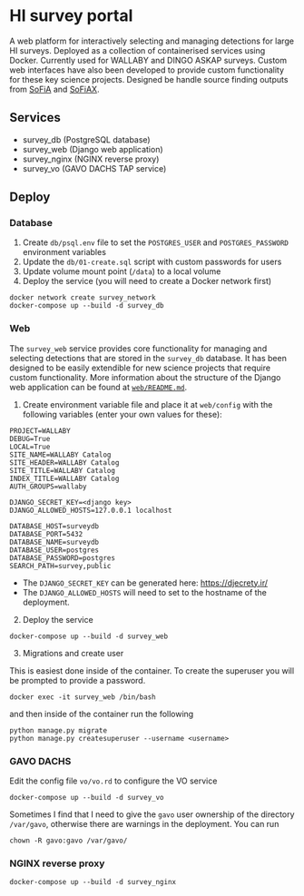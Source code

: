# HI survey portal

A web platform for interactively selecting and managing detections for large HI surveys. Deployed as a collection of containerised services using Docker. Currently used for WALLABY and DINGO ASKAP surveys. Custom web interfaces have also been developed to provide custom functionality for these key science projects. Designed be handle source finding outputs from [SoFiA](https://gitlab.com/SoFiA-Admin/SoFiA-2) and [SoFiAX](https://github.com/AusSRC/SoFiAX).

## Services

- survey_db (PostgreSQL database)
- survey_web (Django web application)
- survey_nginx (NGINX reverse proxy)
- survey_vo (GAVO DACHS TAP service)

## Deploy

### Database

1. Create `db/psql.env` file to set the `POSTGRES_USER` and `POSTGRES_PASSWORD` environment variables
2. Update the `db/01-create.sql` script with custom passwords for users
3. Update volume mount point (`/data`) to a local volume
4. Deploy the service (you will need to create a Docker network first)

```
docker network create survey_network
docker-compose up --build -d survey_db
```

### Web

The `survey_web` service provides core functionality for managing and selecting detections that are stored in the `survey_db` database. It has been designed to be easily extendible for new science projects that require custom functionality. More information about the structure of the Django web application can be found at [`web/README.md`](./web/README.md).

1. Create environment variable file and place it at `web/config` with the following variables (enter your own values for these):

```
PROJECT=WALLABY
DEBUG=True
LOCAL=True
SITE_NAME=WALLABY Catalog
SITE_HEADER=WALLABY Catalog
SITE_TITLE=WALLABY Catalog
INDEX_TITLE=WALLABY Catalog
AUTH_GROUPS=wallaby

DJANGO_SECRET_KEY=<django key>
DJANGO_ALLOWED_HOSTS=127.0.0.1 localhost

DATABASE_HOST=surveydb
DATABASE_PORT=5432
DATABASE_NAME=surveydb
DATABASE_USER=postgres
DATABASE_PASSWORD=postgres
SEARCH_PATH=survey,public
```

* The `DJANGO_SECRET_KEY` can be generated here: https://djecrety.ir/
* The `DJANGO_ALLOWED_HOSTS` will need to set to the hostname of the deployment.

2. Deploy the service

```
docker-compose up --build -d survey_web
```

3. Migrations and create user

This is easiest done inside of the container. To create the superuser you will be prompted to provide a password.


```
docker exec -it survey_web /bin/bash
```

and then inside of the container run the following

```
python manage.py migrate
python manage.py createsuperuser --username <username>
```

### GAVO DACHS

Edit the config file `vo/vo.rd` to configure the VO service

```
docker-compose up --build -d survey_vo
```

Sometimes I find that I need to give the `gavo` user ownership of the directory `/var/gavo`, otherwise there are warnings in the deployment. You can run

```
chown -R gavo:gavo /var/gavo/
```

### NGINX reverse proxy

```
docker-compose up --build -d survey_nginx
```

